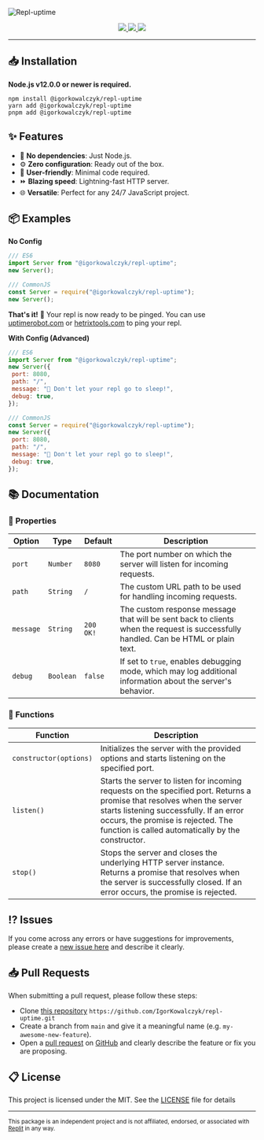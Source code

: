 ![Repl-uptime](https://github.com/IgorKowalczyk/repl-uptime/assets/49127376/bba7b12a-875d-4d71-b595-4b9a9ab0f965)

<div align="center">
  <a aria-label="GitHub License" href="https://github.com/igorkowalczyk/repl-uptime/blob/main/license.md">
    <img src="https://img.shields.io/github/license/igorkowalczyk/repl-uptime?color=%23F26207&logo=github&style=flat-square&label=License">
  </a>
  <a aria-label="NPM Version" href="https://npmjs.com/package/@igorkowalczyk/repl-uptime">
    <img src="https://img.shields.io/npm/v/%40igorkowalczyk%2Frepl-uptime/latest.svg?logo=npm&logoColor=fff&style=flat-square&color=%23F26207&label=Version">
  </a>
  <a aria-label="NPM Downloads" href="https://npmjs.com/package/@igorkowalczyk/repl-uptime">
    <img src="https://img.shields.io/npm/dw/%40igorkowalczyk%2Frepl-uptime?logo=npm&logoColor=fff&style=flat-square&color=%23F26207&label=Downloads">
  </a>
</div>

---

## 📥 Installation

**Node.js v12.0.0 or newer is required.**

```
npm install @igorkowalczyk/repl-uptime
yarn add @igorkowalczyk/repl-uptime
pnpm add @igorkowalczyk/repl-uptime
```

## ✨ Features

- 🚀 **No dependencies**: Just Node.js.
- ⚙️ **Zero configuration**: Ready out of the box.
- 🎈 **User-friendly**: Minimal code required.
- ⏩ **Blazing speed**: Lightning-fast HTTP server.
- 🌐 **Versatile**: Perfect for any 24/7 JavaScript project.

## 📦 Examples

**No Config**

```javascript
/// ES6
import Server from "@igorkowalczyk/repl-uptime";
new Server();

/// CommonJS
const Server = require("@igorkowalczyk/repl-uptime");
new Server();
```

**That's it!** 🎉 Your repl is now ready to be pinged. You can use [uptimerobot.com](https://uptimerobot.com) or [hetrixtools.com](https://hetrixtools.com) to ping your repl.

**With Config (Advanced)**

```javascript
/// ES6
import Server from "@igorkowalczyk/repl-uptime";
new Server({
 port: 8080,
 path: "/",
 message: "🤙 Don't let your repl go to sleep!",
 debug: true,
});

/// CommonJS
const Server = require("@igorkowalczyk/repl-uptime");
new Server({
 port: 8080,
 path: "/",
 message: "🤙 Don't let your repl go to sleep!",
 debug: true,
});
```

## 📚 Documentation

### 🔧 Properties

| Option    | Type      | Default   | Description                                                                                                                        |
| --------- | --------- | --------- | ---------------------------------------------------------------------------------------------------------------------------------- |
| `port`    | `Number`  | `8080`    | The port number on which the server will listen for incoming requests.                                                             |
| `path`    | `String`  | `/`       | The custom URL path to be used for handling incoming requests.                                                                     |
| `message` | `String`  | `200 OK!` | The custom response message that will be sent back to clients when the request is successfully handled. Can be HTML or plain text. |
| `debug`   | `Boolean` | `false`   | If set to `true`, enables debugging mode, which may log additional information about the server's behavior.                        |

### 📜 Functions

| Function               | Description                                                                                                                                                                                                                                                   |
| ---------------------- | ------------------------------------------------------------------------------------------------------------------------------------------------------------------------------------------------------------------------------------------------------------- |
| `constructor(options)` | Initializes the server with the provided options and starts listening on the specified port.                                                                                                                                                                  |
| `listen()`             | Starts the server to listen for incoming requests on the specified port. Returns a promise that resolves when the server starts listening successfully. If an error occurs, the promise is rejected. The function is called automatically by the constructor. |
| `stop()`               | Stops the server and closes the underlying HTTP server instance. Returns a promise that resolves when the server is successfully closed. If an error occurs, the promise is rejected.                                                                         |

## ⁉️ Issues

If you come across any errors or have suggestions for improvements, please create a [new issue here](https://github.com/igorkowalczyk/repl-uptime/issues) and describe it clearly.

## 📥 Pull Requests

When submitting a pull request, please follow these steps:

- Clone [this repository](https://github.com/igorkowalczyk/repl-uptime) `https://github.com/IgorKowalczyk/repl-uptime.git`
- Create a branch from `main` and give it a meaningful name (e.g. `my-awesome-new-feature`).
- Open a [pull request](https://github.com/igorkowalczyk/repl-uptime/pulls) on [GitHub](https://github.com/) and clearly describe the feature or fix you are proposing.

## 📋 License

This project is licensed under the MIT. See the [LICENSE](https://github.com/igorkowalczyk/repl-uptime/blob/master/license.md) file for details

---

<sub>This package is an independent project and is not affiliated, endorsed, or associated with <a href="https://replit.com">Replit</a> in any way.</sub>

